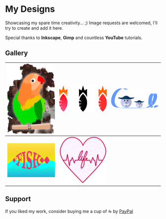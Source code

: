 # My Designs

Showcasing my spare time creativity... ;) Image requests are welcomed, I'll try to create and add it here.

Special thanks to **Inkscape**, **Gimp** and countless **YouTube** tutorials.

## Gallery

|<img width="1604" alt="1" src="https://github.com/aliwaris0572/MyDesigns/blob/master/Parrot.png">|<img width="1604" alt="2" src="https://github.com/aliwaris0572/MyDesigns/blob/master/carrot.png"> |<img width="1604" alt="3" src="https://github.com/aliwaris0572/MyDesigns/blob/master/cool.png"> |
|:-------------------------:|:-------------------------:|:-------------------------:|
|<img width="1604" alt="4" src="https://github.com/aliwaris0572/MyDesigns/blob/master/fish.png">  |<img width="1604" alt="5" src="https://github.com/aliwaris0572/MyDesigns/blob/master/heart.png">||

## Support
If you liked my work, consider buying me a cup of :coffee: by [PayPal](https://paypal.me/hchachu)

